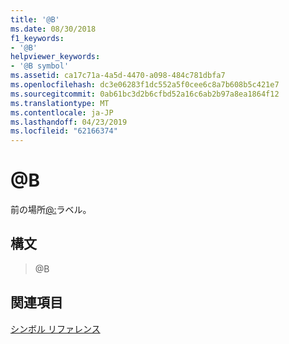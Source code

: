 ```yaml
---
title: '@B'
ms.date: 08/30/2018
f1_keywords:
- '@B'
helpviewer_keywords:
- '@B symbol'
ms.assetid: ca17c71a-4a5d-4470-a098-484c781dbfa7
ms.openlocfilehash: dc3e06283f1dc552a5f0cee6c8a7b608b5c421e7
ms.sourcegitcommit: 0ab61bc3d2b6cfbd52a16c6ab2b97a8ea1864f12
ms.translationtype: MT
ms.contentlocale: ja-JP
ms.lasthandoff: 04/23/2019
ms.locfileid: "62166374"
---
```

# <a name="b"></a>@B

前の場所[@:](../../assembler/masm/at-at.md)ラベル。

## <a name="syntax"></a>構文

> @B

## <a name="see-also"></a>関連項目

[シンボル リファレンス](../../assembler/masm/symbols-reference.md)<br/>
